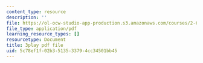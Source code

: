 ```yaml
---
content_type: resource
description: ''
file: https://ol-ocw-studio-app-production.s3.amazonaws.com/courses/2-627-fundamentals-of-photovoltaics-fall-2013/5c78ef1f02b3513533794cc34501bb45_9LGLbcjXxqI.pdf
file_type: application/pdf
learning_resource_types: []
resourcetype: Document
title: 3play pdf file
uid: 5c78ef1f-02b3-5135-3379-4cc34501bb45
---
```

